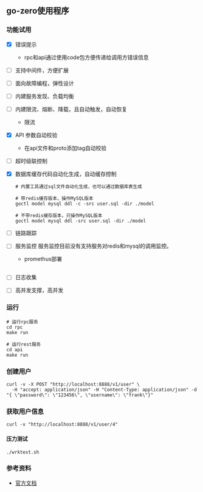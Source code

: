 ## go-zero使用程序

### 功能试用
+ [x] 错误提示
  + rpc和api通过使用code包方便传递给调用方错误信息
+ [ ] 支持中间件，方便扩展
+ [ ] 面向故障编程，弹性设计
+ [ ] 内建服务发现、负载均衡
+ [ ] 内建限流、熔断、降载，且自动触发，自动恢复
  + 限流
+ [x] API 参数自动校验
  + 在api文件和proto添加tag自动校验
+ [ ] 超时级联控制
+ [x] 数据库缓存代码自动化生成，自动缓存控制
  ```shell
  # 内置工具通过sql文件自动化生成，也可以通过数据库表生成
  
  # 带redis缓存版本，操作MySQL版本
  goctl model mysql ddl -c -src user.sql -dir ./model
  
  # 不带redis缓存版本，只操作MySQL版本
  goctl model mysql ddl -src user.sql -dir ./model
  ```
+ [ ] 链路跟踪 
+ [ ] 服务监控
  服务监控目前没有支持服务对redis和mysql的调用监控。
  + promethus部署
  ```shell

  ```  
+ [ ] 日志收集  
+ [ ] 高并发支撑，高并发




### 运行
```shell
# 运行rpc服务
cd rpc
make run  

# 运行rest服务
cd api
make run 
```

### 创建用户
```shell
curl -v -X POST "http://localhost:8888/v1/user" \
  -H "accept: application/json" -H "Content-Type: application/json" -d "{ \"password\": \"123456\", \"username\": \"frank\"}"
```

### 获取用户信息
```shell
curl -v "http://localhost:8888/v1/user/4"
```

#### 压力测试
```shell
./wrktest.sh
```

### 参考资料
+ [官方文档](https://go-zero.dev/cn/)